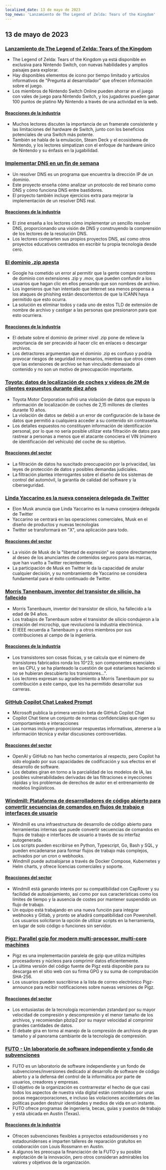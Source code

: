 ```yaml
---
localized_date: 13 de mayo de 2023
top_news: 'Lanzamiento de The Legend of Zelda: Tears of the Kingdom'
---
```


## 13 de mayo de 2023

### [Lanzamiento de The Legend of Zelda: Tears of the Kingdom](https://www.zelda.com/tears-of-the-kingdom/)

- The Legend of Zelda: Tears of the Kingdom ya está disponible en exclusiva para Nintendo Switch, con nuevas habilidades y amplios paisajes para explorar.
- Hay disponibles elementos de icono por tiempo limitado y artículos informativos de "Pregunta al desarrollador" que ofrecen información sobre el juego.
- Los miembros de Nintendo Switch Online pueden ahorrar en el juego con vales de juego para Nintendo Switch, y los jugadores pueden ganar 100 puntos de platino My Nintendo a través de una actividad en la web.

#### [Reacciones de la industria](http://news.ycombinator.com/item?id=35912318)

- Muchos lectores discuten la importancia de un framerate consistente y las limitaciones del hardware de Switch, junto con los beneficios potenciales de una Switch más potente.
- También se habla de la emulación, Steam Deck y el ecosistema de Nintendo, y los lectores simpatizan con el enfoque de hardware único de Nintendo y su énfasis en la jugabilidad.

### [Implementar DNS en un fin de semana](https://implement-dns.wizardzines.com/)

- Un resolver DNS es un programa que encuentra la dirección IP de un dominio.
- Este proyecto enseña cómo analizar un protocolo de red binario como DNS y cómo funciona DNS entre bastidores.
- El proyecto también incluye ejercicios extra para mejorar la implementación de un resolver DNS real.

#### [Reacciones de la industria](http://news.ycombinator.com/item?id=35916064)

- El zine enseña a los lectores cómo implementar un sencillo resolver DNS, proporcionando una visión de DNS y construyendo la comprensión de los lectores de la resolución DNS.
- Los lectores comparten sus propios proyectos DNS, así como otros proyectos educativos centrados en escribir tu propia tecnología desde cero.

### [El dominio .zip apesta](https://financialstatement.zip/)

- Google ha cometido un error al permitir que la gente compre nombres de dominio con extensiones .zip y .mov, que pueden confundir a los usuarios que hagan clic en ellos pensando que son nombres de archivo.
- Los ingenieros que han intentado que Internet sea menos propensa a los ataques de phishing están descontentos de que la ICANN haya permitido que esto ocurra.
- La solución es eliminar todos y cada uno de estos TLD de extensión de nombre de archivo y castigar a las personas que presionaron para que esto ocurriera.

#### [Reacciones de la industria](http://news.ycombinator.com/item?id=35920336)

- El debate sobre el dominio de primer nivel .zip pone de relieve la importancia de ser precavido al hacer clic en enlaces o descargar archivos.
- Los detractores argumentan que el dominio .zip es confuso y podría provocar riesgos de seguridad innecesarios, mientras que otros creen que las extensiones de archivo se han vinculado demasiado al contenido y no son un motivo de preocupación importante.

### [Toyota: datos de localización de coches y vídeos de 2M de clientes expuestos durante diez años](https://www.bleepingcomputer.com/news/security/toyota-car-location-data-of-2-million-customers-exposed-for-ten-years/)

- Toyota Motor Corporation sufrió una violación de datos que expuso la información de localización de coches de 2,15 millones de clientes durante 10 años.
- La violación de datos se debió a un error de configuración de la base de datos que permitió a cualquiera acceder a su contenido sin contraseña.
- Los detalles expuestos no constituyen información de identificación personal, por lo que no sería posible utilizar esta filtración de datos para rastrear a personas a menos que el atacante conociera el VIN (número de identificación del vehículo) del coche de su objetivo.

#### [Reacciones del sector](http://news.ycombinator.com/item?id=35919133)

- La filtración de datos ha suscitado preocupación por la privacidad, las leyes de protección de datos y posibles demandas judiciales.
- La filtración plantea interrogantes sobre el diseño de los sistemas de control del automóvil, la garantía de calidad del software y la ciberseguridad.

### [Linda Yaccarino es la nueva consejera delegada de Twitter](https://twitter.com/elonmusk/status/1657050349608501249)

- Elon Musk anuncia que Linda Yaccarino es la nueva consejera delegada de Twitter
- Yaccarino se centrará en las operaciones comerciales, Musk en el diseño de productos y nuevas tecnologías
- Twitter se transformará en "X", una aplicación para todo.

#### [Reacciones del sector](http://news.ycombinator.com/item?id=35917912)

- La visión de Musk de la "libertad de expresión" se opone directamente al deseo de los anunciantes de contenidos seguros para las marcas, que han vuelto a Twitter recientemente.
- La participación de Musk en Twitter le da la capacidad de anular cualquier decisión, y su nombramiento de Yaccarino se considera fundamental para el éxito continuado de Twitter.

### [Morris Tanenbaum, inventor del transistor de silicio, ha fallecido](https://spectrum.ieee.org/in-memoriam-may-2023)

- Morris Tanenbaum, inventor del transistor de silicio, ha fallecido a la edad de 94 años.
- Los trabajos de Tanenbaum sobre el transistor de silicio condujeron a la creación del microchip, que revolucionó la industria electrónica.
- El IEEE recuerda a Tanenbaum y a otros miembros por sus contribuciones al campo de la ingeniería.

#### [Reacciones de la industria](http://news.ycombinator.com/item?id=35920261)

- Los transistores son cosas físicas, y se calcula que el número de transistores fabricados ronda los 10^23; son componentes esenciales en las CPU, y se ha planteado la cuestión de qué estaríamos haciendo si no se hubieran descubierto los transistores...".
- Los lectores expresan su agradecimiento a Morris Tanenbaum por su contribución a este campo, que les ha permitido desarrollar sus carreras.

### [GitHub Copilot Chat Leaked Prompt](https://twitter.com/marvinvonhagen/status/1657060506371346432)

- Microsoft publica la primera versión beta de GitHub Copilot Chat
- Copilot Chat tiene un conjunto de normas confidenciales que rigen su comportamiento e interacciones
- Las normas incluyen proporcionar respuestas informativas, atenerse a la información técnica y evitar discusiones controvertidas.

#### [Reacciones del sector](http://news.ycombinator.com/item?id=35921375)

- OpenAI y GitHub no han hecho comentarios al respecto, pero Copilot ha sido elogiado por sus capacidades de codificación y sus efectos en el desarrollo de software.
- Los debates giran en torno a la parcialidad de los modelos de IA, las posibles vulnerabilidades derivadas de las filtraciones e inyecciones rápidas y los problemas de derechos de autor en el entrenamiento de modelos lingüísticos.

### [Windmill: Plataforma de desarrolladores de código abierto para convertir secuencias de comandos en flujos de trabajo e interfaces de usuario](https://github.com/windmill-labs/windmill)

- Windmill es una infraestructura de desarrollo de código abierto para herramientas internas que puede convertir secuencias de comandos en flujos de trabajo e interfaces de usuario a través de su interfaz autogenerada.
- Los scripts pueden escribirse en Python, Typescript, Go, Bash y SQL, y pueden encadenarse para formar flujos de trabajo más complejos, activados por un cron o webhooks.
- Windmill puede autoalojarse a través de Docker Compose, Kubernetes y Helm charts, y ofrece licencias comerciales y soporte.

#### [Reacciones del sector](http://news.ycombinator.com/item?id=35920082)

- Windmill está ganando interés por su compatibilidad con CapRover y su facilidad de autoalojamiento, así como por sus características como los límites de tiempo y la ausencia de costes por mantener suspendido un flujo de trabajo.
- Un equipo está trabajando en una nueva función para integrar webhooks y Gitlab, y pronto se añadirá compatibilidad con Powershell. Los usuarios solicitaron la opción de utilizar scripts en la herramienta, en lugar de solo código o funciones sin servidor.

### [Pigz: Parallel gzip for modern multi-processor, multi-core machines](https://zlib.net/pigz/)

- Pigz es una implementación paralela de gzip que utiliza múltiples procesadores y núcleos para comprimir datos eficientemente.
- La última versión del código fuente de Pigz está disponible para su descarga en el sitio web con su firma GPG y su suma de comprobación SHA-256.
- Los usuarios pueden suscribirse a la lista de correo electrónico Pigz-announce para recibir notificaciones sobre nuevas versiones de Pigz.

#### [Reacciones del sector](http://news.ycombinator.com/item?id=35914447)

- Los entusiastas de la tecnología recomiendan zstandard por su mayor velocidad de compresión y descompresión y el menor tamaño de los archivos, y recomiendan pbzip2 por su mayor velocidad al comprimir grandes cantidades de datos.
- El debate gira en torno al manejo de la compresión de archivos de gran tamaño y al panorama cambiante de la tecnología de compresión.

### [FUTO - Un laboratorio de software independiente y fondo de subvenciones](https://futo.org/)

- FUTO es un laboratorio de software independiente y un fondo de subvenciones/inversiones dedicado al desarrollo de software de código abierto y a la defensa del control de la informática por parte de usuarios, creadores y empresas.
- El objetivo de la organización es contrarrestar el hecho de que casi todos los aspectos de nuestra vida digital están controlados por unas pocas megacorporaciones, e incluso las violaciones accidentales de las políticas pueden destruir identidades y medios de vida en un instante.
- FUTO ofrece programas de ingeniería, becas, guías y puestos de trabajo y está ubicada en Austin (Texas).

#### [Reacciones de la industria](http://news.ycombinator.com/item?id=35911406)

- Ofrecen subvenciones flexibles a proyectos estadounidenses y no estadounidenses e imparten talleres de reparación gratuitos en colaboración con Louis Rossmann en Austin.
- A algunos les preocupa la financiación de la FUTO y su posible explotación de la innovación, pero otros consideran admirables los valores y objetivos de la organización.
